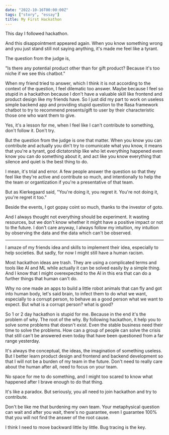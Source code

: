```yaml
---
date: "2022-10-16T00:00:00Z"
tags: ["story", "essay"]
title: My First Hackathon
---
```


This day I followed hackathon. 

And this disappointment appeared again. When you know something wrong and you just stand still not saying anything, it's made me feel like a tyrant. 

The question from the judge is,

"Is there any potential product other than for gift product? Because it's too niche if we see this chatbot."

When my friend tried to answer, which I think it is not according to the context of the question, I feel dilematic too answer. Maybe because I feel so stupid in a hackathon because I don't have a valuable skill like frontend and product design like my friends have. So I just did my part to work on useless simple backend app and providing stupid question to the Rasa framework chatbot to try to recommend presents/gift to user by their characteristic those one who want them to give. 

Yes, it's a lesson for me, when I feel like I can't contribute to something, don't follow it. Don't try. 

But the question from the judge is one that matter. When you know you can contribute and actually you din't try to comunicate what you know, it means that you're a tyrant, god dictatorship like who let everything happened even know you can do something about it, and act like you know everything that silence and quiet is the best thing to do. 

I mean, it's trial and error. A few people answer the question so that they feel like they're active and contribute so much, and intentionally to help the the team or organtization if you're a presentative of that team. 

But as Kierkegaard said, "You're doing it, you regret it. You're not doing it, you're regret it too."

Beside the events, I got gopay coint so much, thanks to the investor of goto.

And I always thought not everything should be experiment. It wasting resources, but we don't know whether it might have a positive impact or not to the future. I don't care anyway, I always follow my intuition, my intuition by observing the data and the data which can't be observed. 

---
I amaze of my friends idea and skills to implement their idea, especially to help societies. But sadly, for now I might still have a human racism. 

Most hackathon ideas are trash. They are using a complicated terms and tools like AI and ML while actually it can be solved easily by a simple thing. And I know that I might overexpected to the AI in this era that can do a further things that human can't do. 

Why no one made an apps to build a little robot animals that can fly and got into human body, let's said brain, to infect them to do what we want, especially to a corrupt person, to behave as a good person what we want to expect. But what is a corrupt person? what is good?

So 1 or 2 day hackathon is stupid for me. Because in the end it's the problem of why. The root of the why. By following hackathon, it help you to solve some problems that doesn't exist. Even the stable business need their time to solve the problems. How can a group of people can solve the crisis that still can't be answered even today that have been questioned from a far range yesterday. 

It's always the conceptual, the ideas, the imagination of something useless. But I better learn product design and frontend and backend development so that I will not be a burden of my team in the future. Don't need to really care about the human after all, need to focus on your team. 

No space for me to do something, and I might too scared to know what happened after I brave enough to do that thing. 

It's like a paradox. But seriously, you all need to join hackathon and try to contribute. 

Don't be like me that burdening my own team. Your metaphysical question can wait and after you wait, there's no guarantee, even I guarantee 100% that you will not find the answer of the root cause. 

I think I need to move backward little by little. Bug tracing is the key.

